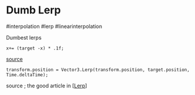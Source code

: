 # Dumb Lerp

#interpolation #lerp #linearinterpolation

Dumbest lerps

    x+= (target -x) * .1f;

[source](https://youtu.be/Fy0aCDmgnxg)

    transform.position = Vector3.Lerp(transform.position, target.position, Time.deltaTime);

source ; the good article in [[Lerp]]


[//begin]: # "Autogenerated link references for markdown compatibility"
[Lerp]: ../Programming/Lerp.md "Lerp"
[//end]: # "Autogenerated link references"